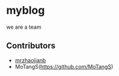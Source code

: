 # myblog

we are a team

## Contributors
* [mrzhaojianb](https://github.com/mrzhaojianb/)
* MoTangS(https://github.com/MoTangS)

